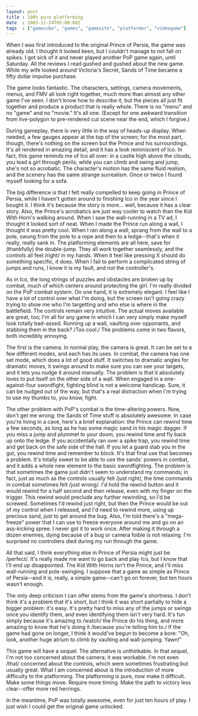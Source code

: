 ```yaml
---
layout: post
title : 100% pure platforming
date  : 2003-11-24T05:00:00Z
tags  : ["gamecube", "games", "gamesite", "platformer", "videogame"]
---
```

When I was first introduced to the original Prince of Persia, the game was already old.  I thought it looked keen, but I couldn't manage to not fall on spikes.  I got sick of it and never played another PoP game again, until Saturday.  All the reviews I read gushed and gushed about the new game.  While my wife looked around Victoria's Secret, Sands of Time became a fifty dollar impulse purchase.

The game looks fantastic.  The characters, settings, camera movements, menus, and FMV all look right together, much more than almost any other game I've seen.  I don't know how to describe it, but the pieces all just fit together and produce a product that is really whole.  There is no "menu" and no "game" and no "movie."  It's all one.  (Except for one awkward transition from live-polygon to pre-rendered cut scene near the end, which I forgive.)

During gameplay, there is very little in the way of heads-up display.  When needed, a few gauges appear at the top of the screen; for the most part, though, there's nothing on the screen but the Prince and his surroundings. It's all rendered in amazing detail, and it has a look reminiscent of Ico.  In fact, this game reminds me of Ico all over:  in a castle high above the clouds, you lead a girl through perils;  while you can climb and swing and jump, she's not so acrobatic.  The character's motion has the same fluid realism, and the scenery has the same strange surrealism.  Once or twice I found myself looking for a sofa.

The big difference is that I felt really compelled to keep going in Prince of Persia, while I haven't gotten around to finishing Ico in the year since I bought it.  I think it's because the story is more... well, because it has a clear story.  Also, the Prince's acrobatics are just way cooler to watch than the Kid With Horn's walking around.  When I saw the wall-running in a TV ad, I thought it looked sort of neat.  When I made the Prince run along a wall, I thought it was pretty cool.  When I ran along a wall, sprang from the wall to a pole, swung from the pole to a rope and then to a ledge--that's when it really, really sank in.  The platforming elements are all here, save for (thankfully) the double-jump.  They all work together seamlessly, and the controls all feel /right/ in my hands.  When it feel like pressing X should do something specific, it does.  When I fail to perform a complicated string of jumps and runs, I know it is my fault, and not the controller's.

As in Ico, the long strings of puzzles and obstacles are broken up by combat, much of which centers around protecting the girl.  I'm really divided on the PoP combat system.  On one hand, it is extremely elegant.  I feel like I have a lot of control over what I'm doing, but the screen isn't going crazy trying to show me who I'm targetting and who else is where in the battlefield.  The controls remain very intuitive.  The actual moves available are great, too; I'm all for any game in which I can very simply make myself look totally bad-assed.  Running up a wall, vaulting over opponants, and stabbing them in the back?  /Too cool./  The problems come in two flavors, both incredibly annoying.

The first is the camera.  In normal play, the camera is great.  It can be set to a few different modes, and each has its uses.  In combat, the camera has one set mode, which does a lot of good stuff.  It switches to dramatic angles for dramatic moves, it swings around to make sure you can see your targets, and it lets you nudge it around manually.  The problem is that it absolutely loves to put itself on the other side of a wall.  When engaged in a one-against-four swordfight, fighting blind is not a welcome handicap.  Sure, it can be nudged out of the way, but that's a real distraction when I'm trying to use my thumbs to, you know, fight.

The other problem with PoP's combat is the time-altering powers.  Now, don't get me wrong: the Sands of Time stuff is absolutely awesome.  In case you're living in a cave, here's a brief explanation:  the Prince can rewind time a few seconds, as long as he has some magic sand in his magic dagger.  If you miss a jump and plummet to your doom, you rewind time and fly back up onto the ledge. If you accidentally ran over a spike trap, you rewind time and get back on the safe side of the hall.  If you let a guard stab you in the gut, you rewind time and remember to block.  It's that final use that becomes a problem.  It's totally sweet to be able to use the sands' powers in combat, and it adds a whole new element to the basic swordfighting.  The problem is that sometimes the game just didn't seem to understand my commands; in fact, just as much as the controls usually felt /just right/, the time commands in combat sometimes felt /just wrong/.  I'd hold the rewind button and it would rewind for a half second and then release, even with my finger on the trigger.  This rewind would preclude any further rewinding, so I'd be screwed.  Sometimes I'd rewind just right, but then the Prince would be out of my control when I released, and I'd need to rewind more, using up precious sand, just to get around the bug.  Also, I'm told there's a "mega-freeze" power that I can use to freeze everyone around me and go on an ass-kicking spree.  I never got it to work once.  After making it through a dozen enemies, dying because of a bug or camera foible is not relaxing.  I'm surprised no controllers died during my run through the game.

All that said, I think everything else in Prince of Persia might just be  /perfect/.  It's really made me want to go back and play Ico, but I know that I'll end up disappointed.  The Kid With Horns isn't the Prince, and I'll miss wall-running and pole-swinging.  I suppose that a game as simple as Prince of Persia--and it is, really, a simple game--can't go on forever, but ten hours wasn't enough.

The only deep criticism I can offer stems from the game's shortness.  I don't think it's a problem that it's short, but I think it was short partially to hide a bigger problem: it's easy.  It's pretty hard to miss any of the jumps or swings once you identify them, and even identifying them isn't very hard.  It's fun simply because it's amazing to /watch/ the Prince do his thing, and more amazing to know that he's doing it /because you're telling him to./  If the game had gone on longer, I think it would've begun to become a bore:  "Oh, look, another huge atrium to climb by vaulting and wall-jumping.  Yawn!"

This game will have a sequel.  The alternative is unthinkable.  In that sequel, I'm not too concerned about the camera; it was workable.  I'm not even /that/ concerned about the controls, which were sometimes frustrating but usually great.  What I am concerned about is the introduction of more difficulty to the platforming.  The platforming is pure, now make it difficult.  Make some things move.  Require more timing.  Make the path to victory less clear--offer more red herrings.

In the meantime, PoP was totally awesome, even for just ten hours of play.  I just wish I could get the original game unlocked.

